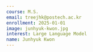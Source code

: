 ```yaml
---
course: M.S.
email: treejhk@postech.ac.kr
enrollment: 2025-01-01
image: junhyuk-kwon.jpg
interest: Large Language Model
name: Junhyuk Kwon
---
```

